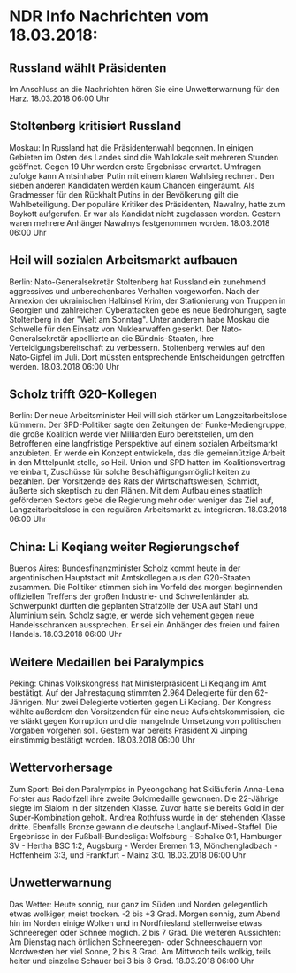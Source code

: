 # NDR Info Nachrichten vom 18.03.2018:


## Russland wählt Präsidenten
Im Anschluss an die Nachrichten hören Sie eine Unwetterwarnung für den Harz. 18.03.2018 06:00 Uhr 

## Stoltenberg kritisiert Russland
Moskau: In Russland hat die Präsidentenwahl begonnen. In einigen Gebieten im Osten des Landes sind die Wahllokale seit mehreren Stunden geöffnet. Gegen 19 Uhr werden erste Ergebnisse erwartet. Umfragen zufolge kann Amtsinhaber Putin mit einem klaren Wahlsieg rechnen. Den sieben anderen Kandidaten werden kaum Chancen eingeräumt. Als Gradmesser für den Rückhalt Putins in der Bevölkerung gilt die Wahlbeteiligung. Der populäre Kritiker des Präsidenten, Nawalny, hatte zum Boykott aufgerufen. Er war als Kandidat nicht zugelassen worden. Gestern waren mehrere Anhänger Nawalnys festgenommen worden. 18.03.2018 06:00 Uhr 

## Heil will sozialen Arbeitsmarkt aufbauen
Berlin: Nato-Generalsekretär Stoltenberg hat Russland ein zunehmend aggressives und unberechenbares Verhalten vorgeworfen. Nach der Annexion der ukrainischen Halbinsel Krim, der Stationierung von Truppen in Georgien und zahlreichen Cyberattacken gebe es neue Bedrohungen, sagte Stoltenberg in der "Welt am Sonntag". Unter anderem habe Moskau die Schwelle für den Einsatz von Nuklearwaffen gesenkt. Der Nato-Generalsekretär appellierte an die Bündnis-Staaten, ihre Verteidigungsbereitschaft zu verbessern. Stoltenberg verwies auf den Nato-Gipfel im Juli. Dort müssten entsprechende Entscheidungen getroffen werden. 18.03.2018 06:00 Uhr 

## Scholz trifft G20-Kollegen
Berlin: Der neue Arbeitsminister Heil will sich stärker um Langzeitarbeitslose kümmern. Der SPD-Politiker sagte den Zeitungen der Funke-Mediengruppe, die große Koalition werde vier Milliarden Euro bereitstellen, um den Betroffenen eine langfristige Perspektive auf einem sozialen Arbeitsmarkt anzubieten. Er werde ein Konzept entwickeln, das die gemeinnützige Arbeit in den Mittelpunkt stelle, so Heil. Union und SPD hatten im Koalitionsvertrag vereinbart, Zuschüsse für solche Beschäftigungsmöglichkeiten zu bezahlen. Der Vorsitzende des Rats der Wirtschaftsweisen, Schmidt, äußerte sich skeptisch zu den Plänen. Mit dem Aufbau eines staatlich geförderten Sektors gebe die Regierung mehr oder weniger das Ziel auf, Langzeitarbeitslose in den regulären Arbeitsmarkt zu integrieren. 18.03.2018 06:00 Uhr 

## China: Li Keqiang weiter Regierungschef
Buenos Aires: Bundesfinanzminister Scholz kommt heute in der argentinischen Hauptstadt mit Amtskollegen aus den G20-Staaten zusammen. Die Politiker stimmen sich im Vorfeld des morgen beginnenden offiziellen Treffens der großen Industrie- und Schwellenländer ab. Schwerpunkt dürften die geplanten Strafzölle der USA auf Stahl und Aluminium sein. Scholz sagte, er werde sich vehement gegen neue Handelsschranken aussprechen. Er sei ein Anhänger des freien und fairen Handels. 18.03.2018 06:00 Uhr 

## Weitere Medaillen bei Paralympics
Peking: Chinas Volkskongress hat Ministerpräsident Li Keqiang im Amt bestätigt. Auf der Jahrestagung stimmten 2.964 Delegierte für den 62-Jährigen. Nur zwei Delegierte votierten gegen Li Keqiang. Der Kongress wählte außerdem den Vorsitzenden für eine neue Aufsichtskommission, die verstärkt gegen Korruption und die mangelnde Umsetzung von politischen Vorgaben vorgehen soll. Gestern war bereits Präsident Xi Jinping einstimmig bestätigt worden. 18.03.2018 06:00 Uhr 

## Wettervorhersage
Zum Sport: Bei den Paralympics in Pyeongchang hat Skiläuferin Anna-Lena Forster aus Radolfzell ihre zweite Goldmedaille gewonnen. Die 22-Jährige siegte im Slalom in der sitzenden Klasse. Zuvor hatte sie bereits Gold in der Super-Kombination geholt. Andrea Rothfuss wurde in der stehenden Klasse dritte. Ebenfalls Bronze gewann die deutsche Langlauf-Mixed-Staffel. Die Ergebnisse in der Fußball-Bundesliga:
Wolfsburg - Schalke 0:1,
Hamburger SV - Hertha BSC 1:2,
Augsburg - Werder Bremen 1:3,
Mönchengladbach - Hoffenheim  3:3,
und Frankfurt - Mainz  3:0. 18.03.2018 06:00 Uhr 

## Unwetterwarnung
Das Wetter: Heute sonnig, nur ganz im Süden und Norden gelegentlich etwas wolkiger, meist trocken. -2 bis +3 Grad. Morgen sonnig, zum Abend hin im Norden einige Wolken und in Nordfriesland stellenweise etwas Schneeregen oder Schnee möglich. 2 bis 7 Grad. Die weiteren Aussichten: Am Dienstag nach örtlichen Schneeregen- oder Schneeschauern von Nordwesten her viel Sonne, 2 bis 8 Grad. Am Mittwoch teils wolkig, teils heiter und einzelne Schauer bei 3 bis 8 Grad. 18.03.2018 06:00 Uhr 
